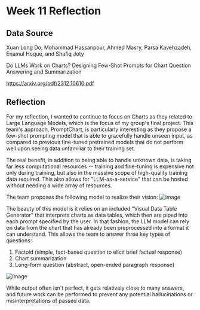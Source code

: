 # Week 11 Reflection
## Data Source
Xuan Long Do, Mohammad Hassanpour, Ahmed Masry, Parsa Kavehzadeh, Enamul Hoque, and Shafiq Joty

Do LLMs Work on Charts? Designing Few-Shot Prompts for Chart Question Answering and Summarization

https://arxiv.org/pdf/2312.10610.pdf

## Reflection
For my reflection, I wanted to continue to focus on Charts as they related to Large Language Models, which is the focus of my group's final project. This team's approach, PromptChart, is particularly interesting as they propose a few-shot prompting model that is able to gracefully handle unseen input, as compared to previous fine-tuned pretrained models that do not perform well upon seeing data unfamiliar to their training set. 

The real benefit, in addition to being able to handle unknown data, is taking far less computational resources -- training and fine-tuning is expensive not only during training, but also in the massive scope of high-quality training data required. This also allows for "LLM-as-a-service" that can be hosted without needing a wide array of resources.

The team proposes the following model to realize their vision:
![image](https://github.com/akerekon/reflections-research/assets/89589162/667073e4-2620-41e0-b0e4-434e914c3b26)

The beauty of this model is it relies on an included "Visual Data Table Generator" that interprets charts as data tables, which then are piped into each prompt specified by the user. In that fashion, the LLM model can rely on data from the chart that has already been preprocessed into a format it can understand. 
This allows the team to answer three key types of questions:
1. Factoid (simple, fact-based question to elicit brief factual response)
2. Chart summarization
3. Long-form question (abstract, open-ended paragraph response)

![image](https://github.com/akerekon/reflections-research/assets/89589162/1d362e68-d39f-454f-bb90-a72167c3ee03)

While output often isn't perfect, it gets relatively close to many answers, and future work can be performed to prevent any potential hallucinations or misinterpretations of passed data.
